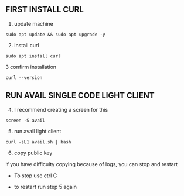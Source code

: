 ## FIRST INSTALL CURL 


1. update machine


```
sudo apt update && sudo apt upgrade -y
```

2. install curl 

```
sudo apt install curl
```

3 confirm installation

```
curl --version
```


## RUN AVAIL SINGLE CODE LIGHT CLIENT

4. I recommend creating a screen for this

```
screen -S avail
```

5. run avail light client 


```
curl -sL1 avail.sh | bash

```

6. copy public key



if you have difficulty copying because of logs, you can stop and restart 



- To stop use ctrl C

- to restart run step 5 again




